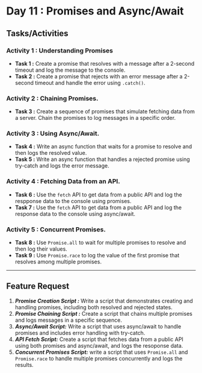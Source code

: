 # Day 11 : Promises and Async/Await

## Tasks/Activities

### Activity 1 : Understanding Promises
- **Task 1 :** Create a promise that resolves with a message after a 2-second timeout and log the message to the console.
- **Task 2 :** Create a promise that rejects with an error message after a 2-second timeout and handle the error using ```.catch()```.

### Activity 2 : Chaining Promises. 
- **Task 3 :** Create a sequence of promises that simulate fetching data from a server. Chain the promises to log messages in a specific order.

### Activity 3 : Using Async/Await.
- **Task 4 :** Write an async function that waits for a promise to resolve and then logs the resolved value.
- **Task 5 :** Write an async function that handles a rejected promise using try-catch and logs the error message.

### Activity 4 : Fetching Data from an API.
- **Task 6 :** Use the ```fetch``` API to get data from a public API and log the respponse data to the console using promises. 
- **Task 7 :** Use the ```fetch``` API to get data from a public API and log the response data to the console using async/await.

### Activity 5 : Concurrent Promises.
- **Task 8 :** Use ```Promise.all``` to wait for multiple promises to resolve and then log their values.
- **Task 9 :** Use ```Promise.race``` to log the value of the first promise that resolves among multiple promises.

***
## Feature Request

1. ***Promise Creation Script :*** Write a script that demonstrates creating and handling promises, including both resolved and rejected states.
2. ***Promise Chaining Script :*** Create a script that chains multiple promises and logs messages in a specific sequence.
3. ***Async/Await Script:*** Write a script that uses async/await to handle promises and includes error handling with try-catch.
4. ***API Fetch Script:***  Create a script that fetches data from a public API using both promises and async/await, and logs the resoponse data.
5. ***Concurrent Promises Script:***  write a script that uses ```Promise.all``` and ```Promise.race``` to handle multiple promises concurrently and logs the results.